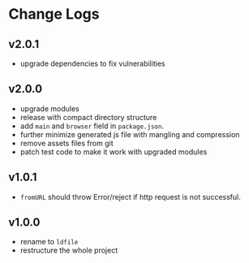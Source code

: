 # Change Logs

## v2.0.1

 - upgrade dependencies to fix vulnerabilities


## v2.0.0

 - upgrade modules
 - release with compact directory structure
 - add `main` and `browser` field in `package.json`.
 - further minimize generated js file with mangling and compression
 - remove assets files from git
 - patch test code to make it work with upgraded modules


## v1.0.1

 - `fromURL` should throw Error/reject if http request is not successful.


## v1.0.0

 - rename to `ldfile`
 - restructure the whole project

